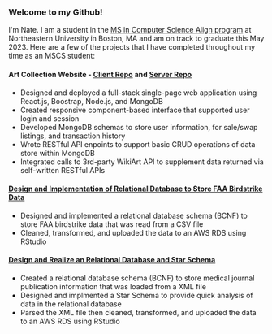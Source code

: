 ### Welcome to my Github!
I'm Nate. I am a student in the [MS in Computer Science Align program](https://www.khoury.northeastern.edu/programs/align-masters-of-science-in-computer-science/) at Northeastern University in Boston, MA and am on track to graduate this May 2023. Here are a few of the projects that I have completed throughout my time as an MSCS student:

#### Art Collection Website - [Client Repo](https://github.com/nziegler87/CS5610-Art-Collector-Website) and [Server Repo](https://github.com/nziegler87/CS5610-Art-Collector-Website-Server)
- Designed and deployed a full-stack single-page web application using React.js, Boostrap, Node.js, and MongoDB
- Created responsive component-based interface that supported user login and session
- Developed MongoDB schemas to store user information, for sale/swap listings, and transaction history 
- Wrote RESTful API enpoints to support basic CRUD operations of data store within MongoDB
- Integrated calls to 3rd-party WikiArt API to supplement data returned via self-written RESTful APIs

#### [Design and Implementation of Relational Database to Store FAA Birdstrike Data](https://github.com/nziegler87/CS5200-Design-Implement-Relational-Database)
- Designed and implemented a relational database schema (BCNF) to store FAA birdstrike data that was read from a CSV file
- Cleaned, transformed, and uploaded the data to an AWS RDS using RStudio

#### [Design and Realize an Relational Database and Star Schema](https://github.com/nziegler87/CS5200-Realize-Relational-Database-and-Star-Schema)
- Created a relational database schema (BCNF) to store medical journal publication information that was loaded from a XML file
- Designed and implmented a Star Schema to provide quick analysis of data in the relational database
- Parsed the XML file then cleaned, transformed, and uploaded the data to an AWS RDS using RStudio
